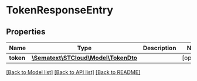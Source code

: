 # TokenResponseEntry

## Properties
Name | Type | Description | Notes
------------ | ------------- | ------------- | -------------
**token** | [**\Sematext\STCloud\Model\TokenDto**](TokenDto.md) |  | [optional] 

[[Back to Model list]](../../README.md#documentation-for-models) [[Back to API list]](../../README.md#documentation-for-api-endpoints) [[Back to README]](../../README.md)

